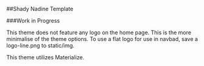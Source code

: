 ##Shady Nadine Template

###Work in Progress

This theme does not feature any logo on the home page. This is the more minimalise of the theme options. To use a flat logo for use in navbad, save a logo-line.png to static/img.

This theme utilizes Materialize.
